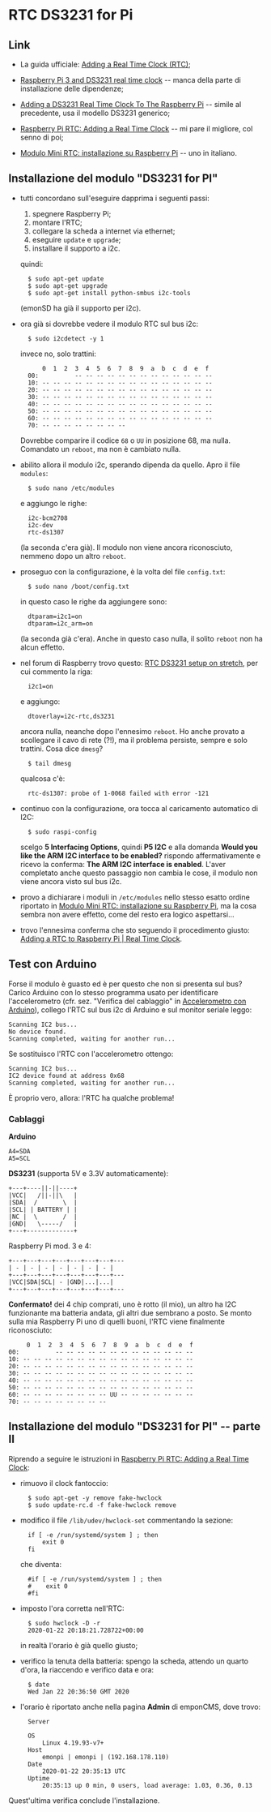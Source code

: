# RTC DS3231 for Pi

## Link

* La guida ufficiale: [Adding a Real Time Clock (RTC)]( https://wiki.openenergymonitor.org/index.php/EmonPi#Adding_a_Real_Time_Clock_.28RTC.29);

* [Raspberry Pi 3 and DS3231 real time clock](https://www.andreavinci.it/blog/en/2018/02/22/rapberry-pi-3-ds3231-real-time-clock/) -- manca della parte di installazione delle dipendenze;

* [Adding a DS3231 Real Time Clock To The Raspberry Pi](https://www.raspberrypi-spy.co.uk/2015/05/adding-a-ds3231-real-time-clock-to-the-raspberry-pi/) -- simile al precedente, usa il modello DS3231 generico;

* [Raspberry Pi RTC: Adding a Real Time Clock](https://pimylifeup.com/raspberry-pi-rtc/) -- mi pare il migliore, col senno di poi;

* [Modulo Mini RTC: installazione su Raspberry Pi](https://blog.sosidee.com/raspberry/mini-rtc-modulo-installazione-su-raspberry-pi.html) -- uno in italiano.

## Installazione del modulo "DS3231 for PI"

* tutti concordano sull'eseguire dapprima i seguenti passi:

    1. spegnere Raspberry Pi;
    1. montare l'RTC;
    1. collegare la scheda a internet via ethernet;
    1. eseguire `update` e `upgrade`;
    1. installare il supporto a i2c.

    quindi:

        $ sudo apt-get update
        $ sudo apt-get upgrade
        $ sudo apt-get install python-smbus i2c-tools

    (emonSD ha già il supporto per i2c).

* ora già si dovrebbe vedere il modulo RTC sul bus i2c:

        $ sudo i2cdetect -y 1

    invece no, solo trattini:

            0  1  2  3  4  5  6  7  8  9  a  b  c  d  e  f
        00:          -- -- -- -- -- -- -- -- -- -- -- -- --
        10: -- -- -- -- -- -- -- -- -- -- -- -- -- -- -- --
        20: -- -- -- -- -- -- -- -- -- -- -- -- -- -- -- --
        30: -- -- -- -- -- -- -- -- -- -- -- -- -- -- -- --
        40: -- -- -- -- -- -- -- -- -- -- -- -- -- -- -- --
        50: -- -- -- -- -- -- -- -- -- -- -- -- -- -- -- --
        60: -- -- -- -- -- -- -- -- -- -- -- -- -- -- -- --
        70: -- -- -- -- -- -- -- --
  
    Dovrebbe comparire il codice `68` o `UU` in posizione 68, ma nulla. Comandato un `reboot`, ma non è cambiato nulla.

* abilito allora il modulo i2c, sperando dipenda da quello. Apro il file `modules`:

        $ sudo nano /etc/modules

    e aggiungo le righe:

        i2c-bcm2708
        i2c-dev
        rtc-ds1307

    (la seconda c'era già). Il modulo non viene ancora riconosciuto, nemmeno dopo un altro `reboot`.

* proseguo con la configurazione, è la volta del file `config.txt`:

        $ sudo nano /boot/config.txt

    in questo caso le righe da aggiungere sono:

        dtparam=i2c1=on
        dtparam=i2c_arm=on

    (la seconda già c'era). Anche in questo caso nulla, il solito `reboot` non ha alcun effetto.

* nel forum di Raspberry trovo questo: [RTC DS3231 setup on stretch](https://www.raspberrypi.org/forums/viewtopic.php?t=209700), per cui commento la riga:

        i2c1=on

    e aggiungo:

        dtoverlay=i2c-rtc,ds3231

    ancora nulla, neanche dopo l'ennesimo `reboot`. Ho anche provato a scollegare il cavo di rete (?!), ma il problema persiste, sempre e solo trattini. Cosa dice `dmesg`?

        $ tail dmesg

    qualcosa c'è:

        rtc-ds1307: probe of 1-0068 failed with error -121

* continuo con la configurazione, ora tocca al caricamento automatico di I2C:

        $ sudo raspi-config

    scelgo **5 Interfacing Options**, quindi **P5 I2C** e alla domanda **Would you like the ARM I2C interface to be enabled?** rispondo affermativamente e ricevo la conferma: **The ARM I2C interface is enabled**. L'aver completato anche questo passaggio non cambia le cose, il modulo non viene ancora visto sul bus i2c.

* provo a dichiarare i moduli in `/etc/modules` nello stesso esatto ordine riportato in [Modulo Mini RTC: installazione su Raspberry Pi](https://blog.sosidee.com/raspberry/mini-rtc-modulo-installazione-su-raspberry-pi.html), ma la cosa sembra non avere effetto, come del resto era logico aspettarsi...

* trovo l'ennesima conferma che sto seguendo il procedimento giusto: [Adding a RTC to Raspberry Pi | Real Time Clock](https://www.factoryforward.com/adding-rtc-module-raspberry-pi-real-time-clock/).

## Test con Arduino

Forse il modulo è guasto ed è per questo che non si presenta sul bus? Carico Arduino con lo stesso programma usato per identificare l'accelerometro (cfr. sez. "Verifica del cablaggio" in [Accelerometro con Arduino](https://gzuliani.github.io/arduino/arduino-mpu6050.html)), collego l'RTC sul bus i2c di Arduino e sul monitor seriale leggo:

    Scanning IC2 bus...
    No device found.
    Scanning completed, waiting for another run...

Se sostituisco l'RTC con l'accelerometro ottengo:

    Scanning IC2 bus...
    IC2 device found at address 0x68
    Scanning completed, waiting for another run...

È proprio vero, allora: l'RTC ha qualche problema!

### Cablaggi

**Arduino**

    A4=SDA
    A5=SCL

**DS3231** (supporta 5V e 3.3V automaticamente):

    +---+----||-||----+
    |VCC|   /||-||\   |
    |SDA|  /       \  |
    |SCL| | BATTERY | |
    |NC |  \       /  |
    |GND|   \-----/   |
    +---+-------------+

Raspberry Pi mod. 3 e 4:

    +---+---+---+---+---+---+---+---
    | - | - | - | - | - | - | - |
    +---+---+---+---+---+---+---+---
    |VCC|SDA|SCL| - |GND|...|...|
    +---+---+---+---+---+---+---+---

**Confermato!** dei 4 chip comprati, uno è rotto (il mio), un altro ha I2C funzionante ma batteria andata, gli altri due sembrano a posto. Se monto sulla mia Raspberry Pi uno di quelli buoni, l'RTC viene finalmente riconosciuto:

         0  1  2  3  4  5  6  7  8  9  a  b  c  d  e  f
    00:          -- -- -- -- -- -- -- -- -- -- -- -- --
    10: -- -- -- -- -- -- -- -- -- -- -- -- -- -- -- --
    20: -- -- -- -- -- -- -- -- -- -- -- -- -- -- -- --
    30: -- -- -- -- -- -- -- -- -- -- -- -- -- -- -- --
    40: -- -- -- -- -- -- -- -- -- -- -- -- -- -- -- --
    50: -- -- -- -- -- -- -- -- -- -- -- -- -- -- -- --
    60: -- -- -- -- -- -- -- -- UU -- -- -- -- -- -- --
    70: -- -- -- -- -- -- -- --

## Installazione del modulo "DS3231 for PI" -- parte II

Riprendo a seguire le istruzioni in [Raspberry Pi RTC: Adding a Real Time Clock](https://pimylifeup.com/raspberry-pi-rtc/):

* rimuovo il clock fantoccio:

        $ sudo apt-get -y remove fake-hwclock
        $ sudo update-rc.d -f fake-hwclock remove

* modifico il file `/lib/udev/hwclock-set` commentando la sezione:

        if [ -e /run/systemd/system ] ; then
            exit 0
        fi

    che diventa:

        #if [ -e /run/systemd/system ] ; then
        #    exit 0
        #fi

* imposto l'ora corretta nell'RTC:

        $ sudo hwclock -D -r
        2020-01-22 20:18:21.728722+00:00

    in realtà l'orario è già quello giusto;

* verifico la tenuta della batteria: spengo la scheda, attendo un quarto d'ora, la riaccendo e verifico data e ora:

        $ date
        Wed Jan 22 20:36:50 GMT 2020

* l'orario è riportato anche nella pagina **Admin** di emponCMS, dove trovo:

        Server
        
        OS
            Linux 4.19.93-v7+
        Host
            emonpi | emonpi | (192.168.178.110)
        Date
            2020-01-22 20:35:13 UTC
        Uptime
            20:35:13 up 0 min, 0 users, load average: 1.03, 0.36, 0.13

Quest'ultima verifica conclude l'installazione.
